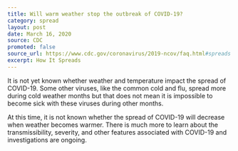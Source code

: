```yaml
---
title: Will warm weather stop the outbreak of COVID-19?
category: spread
layout: post
date: March 16, 2020
source: CDC
promoted: false
source_url: https://www.cdc.gov/coronavirus/2019-ncov/faq.html#spreads
excerpt: How It Spreads
---
```


It is not yet known whether weather and temperature impact the spread of COVID-19. Some other viruses, like the common cold and flu, spread more during cold weather months but that does not mean it is impossible to become sick with these viruses 
during other months.  

At this time, it is not known whether the spread of COVID-19 will decrease when weather becomes warmer. There is much more to learn about the transmissibility, severity, and other features associated with COVID-19 and 
investigations are ongoing.

